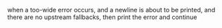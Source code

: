 when a too-wide error occurs,
and a newline is about to be printed,
and there are no upstream fallbacks,
then print the error and continue